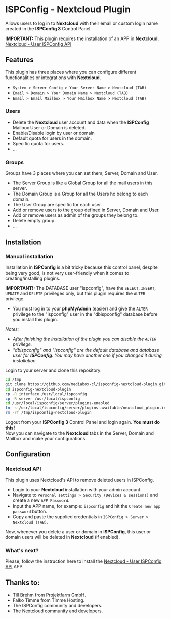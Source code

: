 # ISPConfig - Nextcloud Plugin

Allows users to log in to **Nextcloud** with their email or custom login name created in the **ISPConfig 3** Control Panel.  

**IMPORTANT:** This plugin requires the installation of an APP in **Nextcloud**. [Nextcloud - User ISPConfig API](https://github.com/mediabox-cl/nextcloud-user-ispconfig-api.git)

## Features

This plugin has three places where you can configure different functionalities or integrations with **Nextcloud**.
- `System > Server Config > Your Server Name > Nextcloud (TAB)`
- `Email > Domain > Your Domain Name > Nextcloud (TAB)`
- `Email > Email Mailbox > Your Mailbox Name > Nextcloud (TAB)`

### Users
- Delete the **Nextcloud** user account and data when the **ISPConfig** Mailbox User or Domain is deleted.
- Enable/Disable login by user or domain
- Default quota for users in the domain.
- Specific quota for users.
- ...

### Groups

Groups have 3 places where you can set them; Server, Domain and User.
- The Server Group is like a Global Group for all the mail users in this server.
- The Domain Group is a Group for all the Users ho belong to each domain.
- The User Group are specific for each user.
- Add or remove users to the group defined in Server, Domain and User.
- Add or remove users as admin of the groups they belong to.
- Delete empty group.
- ...

## Installation

### Manual installation

Installation in **ISPConfig** is a bit tricky because this control panel, despite being very good, is not very user-friendly when it comes to creating/installing plugins.

**IMPORTANT!:** The DATABASE user "ispconfig", have the `SELECT`, `INSERT`, `UPDATE` and `DELETE` privileges only, but this plugin requires the `ALTER` privilege.   
- You must log in to your **phpMyAdmin** (easier) and give the `ALTER` privilege to the "ispconfig" user in the "dbispconfig" database before you install this plugin.

_Notes:_
- _After finishing the installation of the plugin you can disable the `ALTER` privilege._
- _"dbispconfig" and "ispconfig" are the default database and database user for **ISPConfig**. You may have another one if you changed it during installation._

Login to your server and clone this repository:

```bash
cd /tmp
git clone https://github.com/mediabox-cl/ispconfig-nextcloud-plugin.git
cd ispconfig-nextcloud-plugin
cp -R interface /usr/local/ispconfig
cp -R server /usr/local/ispconfig
cd /usr/local/ispconfig/server/plugins-enabled
ln -s /usr/local/ispconfig/server/plugins-available/nextcloud_plugin.inc.php nextcloud_plugin.inc.php
rm -rf /tmp/ispconfig-nextcloud-plugin
```

Logout from your **ISPConfig 3** Control Panel and login again. **You must do this!**  
Now you can navigate to the **Nextcloud** tabs in the Server, Domain and Mailbox and make your configurations.

## Configuration

### Nextcloud API

This plugin uses Nextcloud's API to remove deleted users in ISPConfig.

- Login to your **Nextcloud** installation with your admin account.
- Navigate to `Personal settings > Security (Devices & sessions)` and create a new `APP Password`.
- Input the APP name, for example: `ispconfig` and hit the `Create new app password` button.
- Copy and paste the supplied credentials in `ISPConfig > Server > Nextcloud (TAB)`.

Now, whenever you delete a user or domain in **ISPConfig**, this user or domain users will be deleted in **Nextcloud** (if enabled).

### What's next?

Please, follow the instruction here to install the [Nextcloud - User ISPConfig API](https://github.com/mediabox-cl/nextcloud-user-ispconfig-api.git) APP.

## Thanks to:

- Till Brehm from Projektfarm GmbH.
- Falko Timme from Timme Hosting.
- The ISPConfig community and developers.
- The Nextcloud community and developers.
